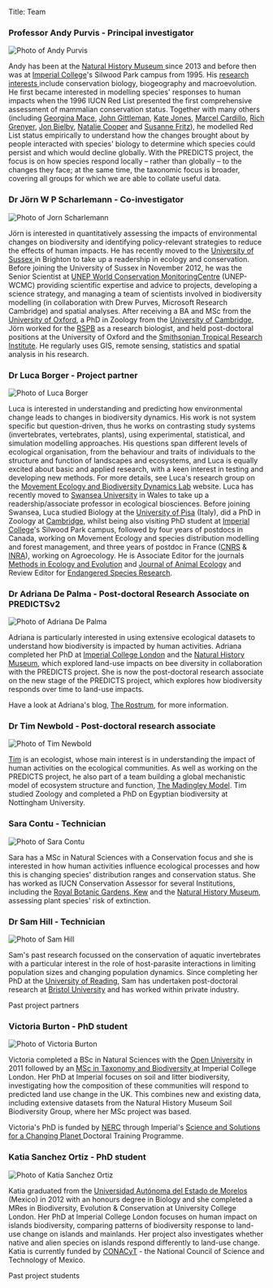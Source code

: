 ﻿Title: Team

<script src="https://ajax.googleapis.com/ajax/libs/jquery/1.12.3/jquery.min.js"></script>

<div itemprop="member" itemscope itemtype="http://schema.org/Person"
     class="person separator clearfix" id="AP">
  <h3>
    <span itemprop="honorificPrefix">Professor</span>
    <span itemprop="name">Andy Purvis</span>
    - Principal investigator
  </h3>
  <img src="../images/team/ap.jpg" class="photo photoportrait photoleft"
       alt="Photo of Andy Purvis" itemprop="image"/>
  <p itemprop="description">
    Andy has been at the
    <span itemprop="worksFor">
    <a href="http://www.nhm.ac.uk/" itemscope
         itemtype="http://schema.org/Organisation">
        <span itemprop="name">Natural History Museum</span>
      </a>
    </span> since 2013 and before then was at
    <a href="http://www.imperial.ac.uk/">Imperial College</a>'s
    Silwood Park campus from 1995. His
    <a href="http://www.bio.ic.ac.uk/research/apurvis/ajpurvis.htm">
      research interests
    </a> include conservation biology,
    biogeography and macroevolution. He first became interested in
    modelling species' responses to human impacts when the 1996 IUCN
    Red List presented the first comprehensive assessment of mammalian
    conservation status. Together with many others (including
    <a href="https://iris.ucl.ac.uk/research/personal/index?upi=GMACE69" itemprop="colleague">Georgina Mace</a>,
    <a href="http://www.ecology.uga.edu/facultyMember.php?Gittleman-25/" itemprop="colleague">John Gittleman</a>,
    <a href="https://iris.ucl.ac.uk/research/personal/index?upi=KEJON62" itemprop="colleague">Kate Jones</a>,
    <a href="http://biology.anu.edu.au/Marcel_Cardillo/" itemprop="colleague">Marcel Cardillo</a>,
    <a href="http://www.geog.ox.ac.uk/staff/rgrenyer.html" itemprop="colleague">Rich Grenyer</a>,
    <a href="http://www.zsl.org/science/ioz-staff-students/dr-jon-bielby/" itemprop="colleague">Jon Bielby</a>,
    <a href="http://www.tcd.ie/Zoology/research/research/theoretical/nataliecooper.php" itemprop="colleague">Natalie Cooper</a> and
    <a href="http://www.bik-f.de/root/index.php?page_id=772" itemprop="colleague">Susanne Fritz</a>),
    he modelled Red List status
    empirically to understand how the changes brought about by
    people interacted with species' biology to determine which species
    could persist and which would decline globally. With the PREDICTS
    project, the focus is on how species respond locally – rather than
    globally – to the changes they face; at the same time, the
    taxonomic focus is broader, covering all groups for which we are
    able to collate useful data.
  </p>
</div>

<div itemprop="member" itemscope itemtype="http://schema.org/Person"
     class="person separator clearfix" id="JS">
  <h3>
    <span itemprop="honorificPrefix">Dr</span>
    <span itemprop="name">J&ouml;rn W P Scharlemann</span>
    - Co-investigator
  </h3>
  <img src="../images/team/js.jpg" class="photo photoportrait photoright"
       alt="Photo of Jorn Scharlemann" itemprop="image"/>
  <p itemprop="description">
    J&ouml;rn is interested in quantitatively assessing the impacts of
    environmental changes on biodiversity and identifying policy-relevant
    strategies to reduce the effects of human impacts. He has recently
    moved to the
    <span itemprop="worksFor">
      <a href="http://www.sussex.ac.uk/" itemscope
         itemtype="http://schema.org/Organisation">
        <span itemprop="name">University of Sussex</span>
      </a>
    </span>
    in Brighton to take up a readership in ecology and conservation.
    Before joining the University of Sussex in November 2012, he was the
    Senior Scientist at
    <a href="http://www.unep-wcmc.org/">UNEP World Conservation MonitoringCentre</a>
    (UNEP-WCMC) providing scientific expertise and advice to projects,
    developing a science strategy, and managing a team of scientists
    involved in biodiversity modelling (in collaboration with Drew
    Purves, Microsoft Research Cambridge) and spatial analyses. After
    receiving a BA and MSc from the
    <a href="http://www.ox.ac.uk/">University of Oxford</a>, a PhD in
    Zoology from the
    <a href="http://www.cam.ac.uk/">University of Cambridge</a>,
    J&ouml;rn worked for the
    <a href="http://www.rspb.org.uk/">RSPB</a>
    as a research biologist, and held post-doctoral
    positions at the University of Oxford and the
    <a href="http://www.stri.si.edu">Smithsonian Tropical Research Institute</a>.
    He regularly uses GIS, remote sensing, statistics and spatial
    analysis in his research.
  </p>
</div>

<div itemprop="member" itemscope itemtype="http://schema.org/Person"
     class="person separator clearfix" id="LB">
  <h3>
    <span itemprop="honorificPrefix">Dr</span>
    <span itemprop="name">Luca Borger</span>
    - Project partner
  </h3>
  <img src="../images/team/lb.jpg" class="photo photoportrait photoright"
       alt="Photo of Luca Borger" itemprop="image"/>
   <p itemprop="description">
    Luca is interested in understanding and predicting how environmental
    change leads to changes in biodiversity dynamics. His work is not
    system specific but question-driven, thus he works on contrasting
    study systems (invertebrates, vertebrates, plants), using
    experimental, statistical, and simulation modelling approaches. His
    questions span different levels of ecological organisation, from the
    behaviour and traits of individuals to the structure and function of
    landscapes and ecosystems, and Luca is equally excited about basic
    and applied research, with a keen interest in testing and developing
    new methods. For more details, see Luca's research group on the
    <a href="http://www.movecol.org/">Movement Ecology and Biodiversity
      Dynamics Lab</a> website.  Luca has recently moved to
    <a href="http://www.swansea.ac.uk">Swansea University</a> in Wales
    to take up a readership/associate professor in ecological biosciences.
    Before joining Swansea, Luca studied Biology at the
    <a href="http://www.unipi.it/">University of Pisa</a> (Italy), did a
    PhD in Zoology at <a href="http://www.cam.ac.uk/">Cambridge</a>,
    whilst being also visiting PhD student at
    <a href="http://www.imperial.ac.uk">Imperial College</a>'s Silwood Park
    campus, followed by four years of postdocs in Canada, working on
    Movement Ecology and species distribution modelling and forest
    management, and three years of postdoc in France
    (<a href="http://www.cnrs.fr/">CNRS</a> &amp;
     <a href="http://www.inra.fr/">INRA</a>),
    working on Agroecology. He is Associate Editor for the journals
    <a href="http://www.methodsinecologyandevolution.org/">Methods in Ecology and Evolution</a> and
    <a href="http://www.journalofanimalecology.org/">Journal of Animal Ecology</a> and Review Editor for
    <a href="http://www.int-res.com/journals/esr/esr-home/">Endangered Species Research</a>.
  </p>
</div>

<div itemprop="member" itemscope itemtype="http://schema.org/Person"
     class="person separator clearfix" id="ADP">
  <h3>
    <span itemprop="honorificPrefix">Dr</span>
    <span itemprop="name">Adriana De Palma</span>
    - Post-doctoral Research Associate on PREDICTSv2
  </h3>
  <img src="../images/team/adp.jpg" class="photo photoportrait photoleft"
       alt="Photo of Adriana De Palma" itemprop="image"/>
  <p itemprop="description">
    Adriana is particularly interested in using extensive ecological
    datasets to understand how biodiversity is impacted by human activities.
    Adriana completed her PhD at <a href= "http://www3.imperial.ac.uk/">
    Imperial College London</a> and the
    <a href="http://www.nhm.ac.uk/">Natural History Museum</a>,
    which explored land-use impacts on bee
    diversity in collaboration with the PREDICTS project.
    She is now the post-doctoral research associate on the new stage of the
    PREDICTS project, which explores how biodiversity responds over time to
    land-use impacts.
  </p>
  <p>
    Have a look at Adriana's blog,
    <a href="http://therostrumblog.wordpress.com/">The Rostrum</a>, for
    more information.
  </p>
</div>

<div itemprop="member" itemscope itemtype="http://schema.org/Person"
     class="person separator clearfix" id="TN">
  <h3>
    <span itemprop="honorificPrefix">Dr</span>
    <span itemprop="name">Tim Newbold</span>
    - Post-doctoral research associate
  </h3>
  <img src="../images/team/tn.jpg" class="photo photoportrait photoright"
       alt="Photo of Tim Newbold" itemprop="image"/>
  <p itemprop="description">
    <a href="http://sites.google.com/site/timnewbold31" itemprop="URL">
    Tim</a> is an ecologist, whose main interest is in understanding the
    impact of human activities on the ecological communities. As well as
    working on the PREDICTS project, he also part of a team building a
    global mechanistic model of ecosystem structure and function,
    <a href="http://madingleymodel.org/">The Madingley Model</a>. Tim
    studied Zoology and completed a PhD on Egyptian biodiversity at
    Nottingham University.
  </p>
</div>

<div itemprop="member" itemscope itemtype="http://schema.org/Person"
     class="person separator clearfix" id="SC">
  <h3>
    <span itemprop="name">Sara Contu</span> - Technician
  </h3>
  <img src="../images/team/sc1.jpg" class="photo photoleft"
       alt="Photo of Sara Contu" itemprop="image"/>
  <p itemprop="description">
    Sara has a MSc in Natural Sciences with a Conservation focus and she
    is interested in how human activities influence ecological processes
    and how this is changing species' distribution ranges and
    conservation status. She has worked as IUCN Conservation Assessor for
    several Institutions, including the
    <a href="http://www.kew.org">Royal Botanic Gardens, Kew</a> and the
    <a href="http://www.nhm.ac.uk/">Natural History Museum</a>,
    assessing plant species' risk of extinction.
  </p>
</div>

<div itemprop="member" itemscope itemtype="http://schema.org/Person"
     class="person separator clearfix" id="SH">
  <h3>
    <span itemprop="honorificPrefix">Dr</span>
    <span itemprop="name">Sam Hill</span>
    - Technician
  </h3>
  <img src="../images/team/sh.jpg" class="photo photoportrait photoright"
       alt="Photo of Sam Hill" itemprop="image"/>
  <p itemprop="description">
    Sam's past research focussed on the conservation of aquatic
    invertebrates with a particular interest in the role of host-parasite
    interactions in limiting population sizes and changing population
    dynamics. Since completing her PhD at the
    <a href="http://www.reading.ac.uk/">University of Reading</a>, Sam
    has undertaken post-doctoral research at
    <a href="http://www.bris.ac.uk/">Bristol University</a> and has
    worked within private industry.
  </p>
</div>

<!-- PAST PROJECT PARTNERS HERE -->

<div class="text-center">
  <div class="btn btn-primary btn-lg toggleButton">Past project partners</div>
</div>

<div class="pastPartners" style="display: none">

<div itemprop="member" itemscope itemtype="http://schema.org/Person"
     class="person separator clearfix" id="RE">
  <h3>
    <span itemprop="honorificPrefix">Dr</span>
    <span itemprop="name">Rob Ewers</span>
    - Co-investigator
  </h3>
  <img src="../images/team/re.jpg" class="photo photoportrait photoleft"
       alt="Photo of Rob Ewers" itemprop="image"/>
  <p itemprop="description">
     Rob works on spatial patterns of forest and the biodiversity contained
     within those forests. Hi work involves investigating and trying to
     predict patterns of forest cover from local through to global
     scales, sampling of taxa within selected landscapes located in both
     temperate and tropical parts of the world, and manipulative
     experiments in both the field and lab. Most of the work
     uses invertebrates as a model system, with a focus on beetles.
  </p>

  <p>
    A large recent initiative is the
    <a href="http://safeproject.net/" itemprop="affiliation">
      Stability of Altered Forest Ecosystems
    </a> (SAFE) Project. This is one of the world's largest ecological
    experiments, taking advantage of a planned conversion of forest to
    oil palm in Borneo to experimentally design a landscape.  
  </p>

  <p>
    Also, see more details about the activities of Rob's research group on
    the
    <a href="http://forestecology.net/" itemprop="affiliation">
      Forest Ecology and Conservation Group
    </a>
    website.
  </p>
</div>

<div itemprop="member" itemscope itemtype="http://schema.org/Person"
     class="person separator clearfix" id="GM">
  <h3>
    <span itemprop="honorificPrefix">Professor</span>
    <span itemprop="name">Georgina Mace</span>
    <span itemprop="honorificPrefix">CBE, FRS</span>
    - Co-investigator
  </h3>
  <img src="../images/team/gm.jpg" class="photo photoportrait photoright"
       alt="Photo of Georgina Mace" itemprop="image"/>
  <p itemprop="description">
    Georgina Mace was previously Director of the
    <a href="http://www.nerc.ac.uk/">NERC</a> Centre for Population Biology at
    <a href="http://www.imperial.ac.uk/">Imperial College</a> and joined
    <span itemprop="worksFor">
      <a href="http://www.ucl.ac.uk/" itemscope
         itemtype="http://schema.org/Organisation">
        <span itemprop="name">UCL</span>
      </a>
    </span>
    on 1st August 2012.
    Her research interests are in measuring the trends and
    consequences of biodiversity loss and ecosystem change. She led the
    development of criteria for listing species on
    <a href="http://www.iucn.org/">IUCN</a>'s Red List of threatened
    species, and was a coordinating lead author for biodiversity in the
    <a href="http://www.maweb.org/">Millennium Ecosystem Assessment</a>.
    Recently she has worked on the
    <a href="http://uknea.unep-wcmc.org/">UK National Ecosystem Assessment</a>,
    is a co-investigator on the NERC
    <a href="http://www.valuing-nature.net/">Valuing Nature Network</a>,
    and is an Associate Director of the
    <a href="http://www.espa.ac.uk/">Ecosystem Services for Poverty Alleviation Programme</a>,
    funded by DfID, NERC and ESRC. She was elected FRS in 2002, and was
    the 2007 winner of the International Cosmos Prize.
    She is currently a member of NERC Council, President of the
    <a href="http://www.britishecologicalsociety.org/">British Ecological Society</a>
    and Chair of the science committee for the
    <a href="http://www.diversitas-international.org/">DIVERSITAS</a>
    global change research programme.
  </p>
</div>

<div itemprop="member" itemscope itemtype="http://schema.org/Person"
     class="person separator clearfix" id="DP">
  <h3>
    <span itemprop="honorificPrefix">Dr</span>
    <span itemprop="name">Drew Purves</span>
    - Co-investigator
  </h3>
  <img src="../images/team/dp.jpg" class="photo photoportrait photoleft"
       alt="Photo of Drew Purves" itemprop="image"/>
  <p itemprop="description">
    Drew Purves is head of the
    <a href="http://research.microsoft.com/en-us/groups/ecology/">Computational Ecology and Environmental Science</a> group (CEES) at
    <span itemprop="worksFor">
      <a href="http://research.microsoft.com/en-us/labs/cambridge/" itemscope
         itemtype="http://schema.org/Organisation">
        <span itemprop="name">Microsoft Research Cambridge</span>
      </a>
    </span>.
    Before joining Microsoft, Drew studied ecology at
    <a href="http://www.cam.ac.uk/">Cambridge University</a>, did a PhD
    in ecological modelling at the
    <a href="http://www.york.ac.uk/">University of York</a> (UK), and a
    5 year postdoc at
    <a href="http://www.princeton.edu/">Princeton</a>. Drew's overarching
    research interest is in combining ecological theory with large and
    varied data sets, via computational statistics, in order to produce
    quantitative, predictive models of ecological phenomena. Following
    Drew's lead, the CEES group is using this approach to build new
    models to address global environmental challenges – e.g.
    carbon-climate, food security, wood production, biodiversity and
    ecosystem function, pandemics – whilst developing new software tools
    to enable others to carry out this kind of ecological modelling.
  </p>

  <p>
    Drew has published over 30 research papers in top peer-reviewed
    journals, including <a href="http://www.sciencemag.org/">Science</a>,
    <a href="http://www.pnas.org/">PNAS</a>,
    <a href="http://rspb.royalsocietypublishing.org/">Proc Roy Soc B</a>,
    and most of the top ecology-specific journals.
    In 2012, he was one of 40 'young scientists' worldwide invited to
    attend the
    <a href="http://www.weforum.org/">World Economic Forum</a>
    'Summer Davos' meeting in Tianjin, China.
    He lectures at Cambridge University, and is the treasurer of
    the
    <a href="http://www.britishecologicalsociety.org/">British Ecological Society</a>,
    the world's oldest ecological society.
  </p>
</div>
<div itemprop="member" itemscope itemtype="http://schema.org/Person"
     class="person separator clearfix" id="BC">
  <h3>
    <span itemprop="honorificPrefix">Dr</span>
    <span itemprop="name">Ben Collen</span>
    - Project partner
  </h3>
  <img src="../images/team/bc.jpg" class="photo photoportrait photoleft"
       alt="Photo of Ben Collen" itemprop="image"/>
  <p itemprop="description">
    Ben Collen leads a research group focussed on developing integrated
    measures of the status and trends of biodiversity. He was previously
    Head of the
    <a href="http://www.zsl.org/science/research-projects/indicators-assessments/">
      Indicators and Assessments Unit
    </a> at the
    <a href="http://www.zsl.org/">Zoological Society of London</a>, and
    joined UCL's
    <a href="http://www.ucl.ac.uk/cber">Centre for Biodiversity &amp;
      Environment Research</a> on the 1<sup>st</sup> April 2013.
    His research is directed at using ecological and evolutionary
    principles to identify the processes underpinning heterogeneity in
    response (e.g. extinction risk, abundance change, range change,
    extinction) to a range of drivers of biodiversity loss (e.g. climate
    change, habitat degradation and exploitation). He has carried out
    field projects in Kenya, Equatorial Guinea, Mongolia, Australia,
    Tanzania, Liberia and most recently the Antarctic.
  </p>
</div>

<div itemprop="member" itemscope itemtype="http://schema.org/Person"
     class="person separator clearfix" id="LH">
  <h3>
    <span itemprop="honorificPrefix">Dr</span>
    <span itemprop="name">Lawrence Hudson</span>
    - Post-doctoral research associate
  </h3>
  <img src="../images/team/lh.jpg" class="photo photoportrait photoleft"
       alt="Photo of Lawrence Hudson" itemprop="image"/>
  <p itemprop="description">
    <a href="http://www.nhm.ac.uk/research-curation/about-science/staff-directory/life-sciences/l-hudson/"
       itemprop="URL">
       Lawrence
    </a>
    is a post-doc in Andy Purvis' lab at the
    <span itemprop="worksFor">
      <a href="http://www.nhm.ac.uk/" itemscope
         itemtype="http://schema.org/Organisation">
        <span itemprop="name">Natural History Museum</span></a>
    </span>, working on PREDICTS.
    Before starting on the project, he completed
    a PhD on the structure and dynamics of food webs with
    <a href="https://eeb.ku.edu/dr-daniel-reuman">Dan Reuman</a>
    at <a href="http://www.Imperial.ac.uk/">Imperial College London</a>.
    He is the author and maintainer of the
    <a href="http://cran.r-project.org/web/packages/cheddar/index.html">Cheddar</a>
    <a href="http://www.r-project.org/">R</a> package.
  </p>
</div>

<div itemprop="member" itemscope itemtype="http://schema.org/Person"
     class="person separator clearfix" id="IL">
  <h3>
    <span itemprop="honorificPrefix">Dr</span>
    <span itemprop="name">Igor Lysenko</span>
    - Biodiversity GIS analyst
  </h3>
  <img src="../images/team/il.jpg" class="photo photoportrait photoright"
       alt="Photo of Igor Lysenko" itemprop="image"/>
</div>

<div itemprop="member" itemscope itemtype="http://schema.org/Person"
     class="person separator clearfix" id="CG">
  <h3>
    <span itemprop="honorificPrefix">Dr</span>
    <span itemprop="name">Claudia Gray</span>
    - Post-doctoral research associate
  </h3>
  <img src="../images/team/cg.jpg" class="photo photoportrait photoright"
       alt="Photo of Claudia Gray" itemprop="image"/>
  <p itemprop="description">
    Claudia was a post-doc in
    <a href="http://www.sussex.ac.uk/lifesci/scharlemannlab/">
      J&ouml;rn Scharlemann's
    </a> lab at the University of Sussex and is now an EDGE Fellow at the <a href = "http://www.edgeofexistence.org/community/member_info.php?id=245"> Zoological Society of London </a>. She is interested in human
    impacts on biodiversity and how scientific evidence can inform
    environmental policy and natural resource management. Claudia did her
    PhD at <a href="http://www.zoo.ox.ac.uk/">Oxford University</a>,
    quantifying the impact of riparian zone management on biodiversity
    and ecosystem services in oil palm plantations (within and around
    the <a href="http://www.safeproject.net/">S.A.F.E. project</a>). She
    also has an MSc in Biodiversity, Conservation and Management from
    Oxford University, and did her undergraduate degree in Zoology at
    Cambridge University.
  </p>
</div>

<div itemprop="member" itemscope itemtype="http://schema.org/Person"
     class="person separator clearfix" id="HP">
  <h3>
    <span itemprop="name">Helen Phillips</span> - PhD student
  </h3>
  <img src="../images/team/hp.jpg" class="photo photoportrait photoright"
       alt="Photo of Helen Phillips" itemprop="image"/>
  <p itemprop="description">
    Helen started her PhD with the PREDICTS project in 2012, following on
    from an
    <a href="http://www3.imperial.ac.uk/lifesciences/postgraduate/courselist/ecology">
    Ecology, Evolution and Conservation Master's
    </a>
    at Imperial. Helen's MSc project was also based with the PREDICTS
    team; investigating the effect on biodiversity of land-use change at
    a continent level – with particular focus on the transition of
    primary forest and secondary forest to plantation forests. For her
    PhD, Helen continued to expand upon her Master's project, as
    well as investigate the effect of habitat fragmentation on
    biodiversity. Helen is now a postdoctoral researcher at the Idiv in Leipzig, Germany.
  </p>

  <p>Helen's PhD has been funded by a Hans Rausing Scholarship.</p>
</div>


</div> <!-- This is for the jquery toggle -->

<script>
$( ".toggleButton" ).click(function() {
  $( ".pastPartners" ).toggle();
});
</script>



<div itemprop="member" itemscope itemtype="http://schema.org/Person"
     class="person separator clearfix" id="VB">
  <h3>
    <span itemprop="name">Victoria Burton</span> - PhD student
  </h3>
  <img src="../images/team/vb.jpg" class="photo photoportrait photoleft"
       alt="Photo of Victoria Burton" itemprop="image"/>
  <p itemprop="description">
    Victoria completed a BSc in Natural Sciences with the
    <a href="http://www.open.ac.uk/">Open University</a>
    in 2011 followed by an
    <a href="http://www.nhm.ac.uk/research-curation/training/msc-taxonomy/index.html">
      MSc in Taxonomy and Biodiversity
    </a> at Imperial College London.
    Her PhD at Imperial focuses on
    soil and litter biodiversity, investigating how the
    composition of these communities will respond to
    predicted land use change in the UK.
    This combines new and existing data, including extensive
    datasets from the Natural History Museum Soil
    Biodiversity Group, where her MSc project was based.
  </p>
  <p>
    Victoria's PhD is funded by
    <a href="http://www.nerc.ac.uk/">NERC</a> through
    Imperial's
    <a href="http://www3.imperial.ac.uk/changingplanet">
      Science and Solutions for a Changing Planet
    </a> Doctoral Training Programme.
  </p>
</div>

<div itemprop="member" itemscope itemtype="http://schema.org/Person"
   class="person separator clearfix" id="KSO">
<h3>
  <span itemprop="name">Katia Sanchez Ortiz</span> - PhD student
</h3>
<img src="../images/team/kso.jpg" class="photo photoportrait photoright"
     alt="Photo of Katia Sanchez Ortiz" itemprop="image"/>
<p itemprop="description">
  Katia graduated from the
  <a href="http://www.uaem.mx/">Universidad Autónoma del Estado de Morelos</a>
  (Mexico) in 2012 with an honours degree in Biology and she completed a
  MRes in Biodiversity, Evolution &amp; Conservation at University College London.
  Her PhD at Imperial College London focuses on human impact on islands
  biodiversity, comparing patterns of biodiversity response to land-use change
  on islands and mainlands. Her project also investigates whether native and
  alien species on islands respond differently to land-use change.
  Katia is currently funded by <a href="http://www.conacyt.mx/">CONACyT</a> -
  the National Council of Science and Technology of Mexico.
</p>
</div>



<!-- PAST PROJECT STUDENTS HERE -->

<div class="text-center">
  <div class="btn btn-primary btn-lg toggleButton">Past project students</div>
</div>

<div class="pastStudents" style="display: none">

<div itemprop="member" itemscope itemtype="http://schema.org/Person"
   class="person separator clearfix" id="ST">
<h3>
  <span itemprop="name">Sophie Tudge</span> - MRes student
</h3>
<img src="../images/team/st.jpg" class="photo photoportrait photoright"
     alt="Photo of Sophie Tudge" itemprop="image"/>
<p itemprop="description">
  I graduated from the University of Birmingham in 2017 with a degree in Environmental Science and went straight into an MRes in Ecology, Evolution and Conservation at Imperial, which I'm currently studying for. My project with the PREDICTS team will focus on balancing food production and biodiversity persistence, by investigating how agricultural yield influences biodiversity.
</p>
</div>

<div itemprop="member" itemscope itemtype="http://schema.org/Person"
   class="person separator clearfix" id="RT">
<h3>
  <span itemprop="name">Rachael Thornley</span> - MRes student
</h3>
<img src="../images/team/rt.jpg" class="photo photoportrait photoright"
     alt="Photo of Rachael Thornley" itemprop="image"/>
<p itemprop="description">
  Rachael is currently studying an MRes in Ecology, Evolution and Conservation at Imperial College. She has spent the last 10 years working in applied ecology and land management within a UK and European context, most recently as a reserve manager for Surrey Wildlife Trust. She has an undergraduate degree in Natural Sciences from the Open University and has also studied a post-graduate certificate in Biological Recording with Manchester Metropolitan University. She is interested in vegetation community ecology, how land use affects biodiversity and how research can be better utilised to maximise biodiversity in modified landscapes. Her Project at PREDICTS will be using the ‘PREDICTS 2’ data set to compare different types of experimental data.
</div>

<div itemprop="member" itemscope itemtype="http://schema.org/Person"
   class="person separator clearfix" id="CLM">
<h3>
  <span itemprop="name">Charlotte Le Marquand</span> - MRes student
</h3>
<img src="../images/team/clm.jpg" class="photo photoportrait photoright"
     alt="Photo of Charlotte Le Marquand" itemprop="image"/>
<p itemprop="description">
  Having graduated with a BSc Honours degree in Zoology from Swansea University in 2017, Charlie is now undertaking her MRes in Ecology, Evolution and Conservation at Imperial College London. Her project will use the PREDICTS2 database to investigate how urbanisation is affecting local biodiversity.

</div>

<div itemprop="member" itemscope itemtype="http://schema.org/Person"
   class="person separator clearfix" id="RT">
<h3>
  <span itemprop="name">Kate Marfleet</span> - MRes student
</h3>
<img src="../images/team/km.jpg" class="photo photoportrait photoright"
     alt="Photo of Kate Marfleet" itemprop="image"/>
<p itemprop="description">
  Kate graduated with a BSc in Biological Sciences from Lancaster University in 2015, before spending 2 years volunteering with the RSPB and ‘The Clyde Marine Mammal project’ in Scotland. Kate is now studying for an MRes in Biodiversity, Evolution and Conservation at UCL and her project with PREDICTS will look at the temporal dynamics of biodiversity response to restoration in Indonesia and Brazil.
</div>

<div itemprop="member" itemscope itemtype="http://schema.org/Person"
   class="person separator clearfix" id="JB">
<h3>
  <span itemprop="name">Jack Bonnick</span> - MRes student
</h3>
<img src="../images/team/jb.jpg" class="photo photoportrait photoright"
     alt="Photo of Jack Bonnick" itemprop="image"/>
<p itemprop="description">
  I graduated in 2016 from Oxford Brookes University with a BSc (Hons) in Animal Biology and Conservation. I am currently studying an MRes in Biodiversity, Evolution and Conservation at University College London, in collaboration with ZSL and the Natural History Museum. My research project with the PREDICTS team will focus on the effects of land use change on island biodiversity.
</p>
</div>

<div itemprop="member" itemscope itemtype="http://schema.org/Person"
   class="person separator clearfix" id="MT">
<h3>
  <span itemprop="name">Mark Titley</span> - MRes student
</h3>
<img src="../images/team/mt.jpg" class="photo photoportrait photoright"
     alt="Photo of Mark Titley" itemprop="image"/>
<p itemprop="description">
  Following his degree in Natural Sciences (Zoology) at the University of Cambridge, Mark worked for two months at UNEP-WCMC, where he first became involved with PREDICTS. Mark’s current research, for his MRes in Ecosystem and Environmental Change at Imperial College London, will investigate how biodiversity responds over time after small-scale deforestation.
</p>
</div>

<div itemprop="member" itemscope itemtype="http://schema.org/Person"
   class="person separator clearfix" id="OS">
<h3>
  <span itemprop="name">Oliver Scott</span> - MRes student
</h3>
<img src="../images/team/os.jpg" class="photo photoportrait photoright"
     alt="Photo of Oliver Scott" itemprop="image"/>
<p itemprop="description">
  Oliver is currently studying an MRes in Ecosystem and Environmental Change at Imperial College London. Having graduated with a degree in Biological Sciences from the University of Warwick in 2015, he spent a year working in a number of different industries before deciding to continue higher education. His project will focus on the functional traits responsible for resilience in ecosystems undergoing restoration.
</p>
</div>

<div itemprop="member" itemscope itemtype="http://schema.org/Person"
   class="person separator clearfix" id="KT">
<h3>
  <span itemprop="name">Kara Taylor</span> - MRes student
</h3>
<img src="../images/team/kt.jpg" class="photo photoportrait photoright"
     alt="Photo of Kara Taylor" itemprop="image"/>
<p itemprop="description">
  Kara graduated from the University of Chicago in 2015 with a BA in Anthropology and is now pursuing her MRes in Biosystematics at the NHM and Imperial College London. Kara's particular ecological interests are community assembly and, specifically niche-vs-neutral theory, as a framework for considering humans both as members of the ecological community and as strong factors influencing community assembly. Toward that end, Kara is using PREDICTSv1 to investigate how island characteristics create differential effects of anthropogenic disturbance and land use change for native vs alien species.
</p>
</div>

<div itemprop="member" itemscope itemtype="http://schema.org/Person"
   class="person separator clearfix" id="RG">
<h3>
  <span itemprop="name">Ricardo Gonzalez</span> - MRes student
</h3>
<img src="../images/team/rg.jpg" class="photo photoportrait photoright"
     alt="Photo of Ricardo Gonzalez" itemprop="image"/>
<p itemprop="description">
 Ricardo received a BS, MS, and PhD in Electrical Engineering from Stanford University in 1991, 1992, and 1997, respectively. After graduation he worked for nearly 20 years in Silicon Valley, first as an individual contributor and later on moving into engineering management. He was a member of the founding team at a number of startups and has worked on semiconductors, server virtualization, enterprise storage, and consumer apps.  His goal for the next 20 years is to help mitigate the impact on biodiversity from human-caused climate change. This year he is pursuing an MRes in Ecosystems and Environmental Change at Imperial College to ramp up his ecological knowledge and to quickly grow a new professional network. He has a broad set of interests; modelling ecosystems and ecosystem change, understanding the value of ecosystems, and developing or altering property rights to protect the environment.
</p>
</div>

<div itemprop="member" itemscope itemtype="http://schema.org/Person"
   class="person separator clearfix" id="JGZ">
<h3>
  <span itemprop="name">Juan Gallego Zamorano </span> - MRes student
</h3>
<img src="../images/team/jgz.jpg" class="photo photoportrait photoright"
     alt="Photo of Juan Gallego Zamorano" itemprop="image"/>
<p itemprop="description">
 Juan graduated in 2015 from the Complutense University of Madrid with a BSc in Biology, he did the last 12 months in Helsinki (Finland) where he did the BSc thesis with the Helsinki Lab of Ornithology at the LUOMUS (Finnish Museum of Natural History). He is currently undertaking a double MSc in “Nature Conservation” and “Environmental Data Science”, at the Life Science University of Prague (Czech Republic), and Cranfield University (UK). On his project, he is using the PREDICTS database to investigate the influence of connectivity on site-level biodiversity on flower-visitors in Europe, a factor absents so far from many models of biotic responses to human impacts. He is passionate about birds, he is an active trainee bird ringer and helped during 4 months in an owls rescue centre (Brinzal) in Madrid.
</p>
</div>

<div itemprop="member" itemscope itemtype="http://schema.org/Person"
   class="person separator clearfix" id="MB">
<h3>
  <span itemprop="name">Megan Brown</span> - MRes student
</h3>
<img src="../images/team/mb.jpg" class="photo photoportrait photoright"
     alt="Photo of Megan Brown" itemprop="image"/>
<p itemprop="description">
 Megan graduated from Oxford University in 2016 with a BA in Biological Sciences and is currently undertaking an MSc in Taxonomy and Biodiversity at Imperial College London. Her PREDICTS project will focus on combining data from PREDICTSv1 and PREDICTSv2 into a shared analytical framework then analyzing this data using mixed-effects models. 
</p>
</div>

<div itemprop="member" itemscope itemtype="http://schema.org/Person"
   class="person separator clearfix" id="NB">
<h3>
  <span itemprop="name">Norah Berk</span> - MRes student
</h3>
<img src="../images/team/nb.jpg" class="photo photoportrait photoright"
     alt="Photo of Norah Berk" itemprop="image"/>
<p itemprop="description">
 Norah is a Masters student at Imperial College London studying Ecological Applications. She received her BSFS in Science, Technology and International Affairs at Georgetown University in 2015. After completing her BSFS she worked at an agroforestry investment and forestry consulting firm, which sparked her interest in communal land management. Her project will focus on whether local biodiversity is higher or lower in areas managed by Indigenous Peoples and local communities. 
</p>
</div>

<div itemprop="member" itemscope itemtype="http://schema.org/Person"
   class="person separator clearfix" id="TC">
<h3>
  <span itemprop="name">Terence Chung</span> - MRes student
</h3>
<img src="../images/team/tc.jpg" class="photo photoportrait photoright"
     alt="Photo of Terence Chung" itemprop="image"/>
<p itemprop="description">
  Terence graduated from Imperial College London in 2016 with an honours degree in Biology. He continued his studies at Imperial College London, studying for his MRes degree in Ecology, Evolution and Conservation. Terence’s thesis project with PREDICTSv2 focuses on the effects of establishment, expansion and intensification of biofuel crops on biodiversity.
</p>
</div>

<div itemprop="member" itemscope itemtype="http://schema.org/Person"
   class="person separator clearfix" id="TB">
<h3>
  <span itemprop="name">Tom Brewer</span> - MRes student
</h3>
<img src="../images/team/tb.jpg" class="photo photoportrait photoright"
     alt="Photo of Tom Brewer" itemprop="image"/>
<p itemprop="description">
  Tom graduated in 2015 from the University of Leeds with a BSc (Hons) in Zoology, which included a 12-month research placement at the Defence Science and Technology Laboratory. He is currently enrolled on the MRes in Ecology, Evolution and Conservation at Imperial College London, where he is conducting his winter research project within the PREDICTS team. His project aims to investigate the responses of biodiversity to agricultural expansion and intensification.
</p>
</div>

<div itemprop="member" itemscope itemtype="http://schema.org/Person"
   class="person separator clearfix" id="EW">
<h3>
  <span itemprop="name">Emily Warner</span> - MRes student
</h3>
<img src="../images/team/ew.jpg" class="photo photoportrait photoright"
     alt="Photo of Emily Warner" itemprop="image"/>
<p itemprop="description">
  Emily is currently studying for an MRes in Ecology, Evolution and Conservation at Imperial College London. Having graduated from a degree in Biological Sciences from the University of Oxford in 2015, Emily spent a year volunteering and working for a number of conservation NGOs, including Trees for Life and Herefordshire Wildlife Trust. Her PREDICTS project will build on her interest in restoration ecology, looking at the terrestrial biodiversity response following habitat restoration.  
</p>
</div>

<div itemprop="member" itemscope itemtype="http://schema.org/Person"
   class="person separator clearfix" id="EC">
<h3>
  <span itemprop="name">Emma Caton</span> - Master's Student
</h3>
<img src="../images/team/ec.jpg" class="photo photoportrait photoleft"
     alt="Photo of Emma Caton" itemprop="image"/>
<p itemprop="description">
  After completing her BSc (Hons) Zoology degree at the
  <a href="http://www.leeds.ac.uk/">University of Leeds</a>,
  Emma enrolled straight onto a Masters degree in
  <a href="http://www3.imperial.ac.uk/lifesciences/postgraduate/courselist/ecology">
    Ecology, Evolution and Conservation</a> at
  Imperial College London.
  Her Masters project involves linking PREDICTS
  to the next generation of land-use scenarios.
</p>
</div>

<div itemprop="member" itemscope itemtype="http://schema.org/Person"
   class="person separator clearfix" id="GC">
<h3>
  <span itemprop="name">Greg Counsell</span> - Master's Student
</h3>
<img src="../images/team/gc.jpg" class="photo photoportrait photoright"
     alt="Photo of Greg Counsell" itemprop="image"/>
<p itemprop="description">
  Greg is currently studying for his MSc in
  <a href="http://www3.imperial.ac.uk/lifesciences/postgraduate/courselist/ecology">
  Ecology, Evolution and Conservation</a> at Imperial College London.
  His PREDICTS project is looking at how land-use change
  impacts biodiversity, with a focus on agricultural abandonment.
  Since receiving his undergraduate degree in Zoology from the
  <a href="http://www.manchester.ac.uk/">University of Manchester</a>
  in 2013 he has worked in both science policy
  with the
  <a href="http://www.britishecologicalsociety.org/">British Ecological Society</a>,
   and in science communication at the University of Manchester.
</p>
</div>

<div itemprop="member" itemscope itemtype="http://schema.org/Person"
   class="person separator clearfix" id="FE">
<h3>
  <span itemprop="name">Felipe Espinoza De Janon</span> - Master's Student
</h3>
<img src="../images/team/fe.jpg" class="photo photoportrait photoleft"
     alt="Photo of Felipe Espinoza De Janon" itemprop="image"/>
<p itemprop="description">
  Felipe obtained his undergraduate degree in
  Environmental Engineering (Hons) from
  <a href="http://uees.me/">Universidad de Especialidades Espiritu Santo</a> (Ecuador) in 2013.
  He is currently studying for his Masters degree
  in <a href="http://www.imperial.ac.uk/life-sciences/postgraduate/masters-courses/msc-in-taxonomy--biodiversity/">
  Taxonomy and Biodiversity</a>, run jointly by
  Imperial College London and the Natural History Museum,
  funded by a scholarship from the Ecuadorian government (SENESCYT).
  His PREDICTS project is investigating how biodiversity is
  impacted using the next generation land-use scenarios, with specific focus on  
  managed pastures and rangelands.
</p>
</div>

<div itemprop="member" itemscope itemtype="http://schema.org/Person"
   class="person separator clearfix" id="HL">
<h3>
  <span itemprop="name">Harriet Lambert</span> - Master's Student
</h3>
<img src="../images/team/hl.jpg" class="photo photoportrait photoright"
     alt="Photo of Harriet Lambert" itemprop="image"/>
<p itemprop="description">
  Harriet is currently undertaking an MSc in
  <a href="http://www3.imperial.ac.uk/lifesciences/postgraduate/courselist/ecology">
  Ecology, Evolution and Conservation</a>
  at Imperial College London. Her project at PREDICTS is focussing on land use
  impacts on bee diversity, extending an ongoing analysis of bees in Europe
  in order to assess how different assemblages respond to human pressures.
  Since completing her undergraduate degree in Biology at the
  <a href="http://www.ox.ac.uk/">University of Oxford</a>,
  Harriet has been able to expand her interest in
  pollinator ecology and biocommunication.
</p>
</div>

<div itemprop="member" itemscope itemtype="http://schema.org/Person"
   class="person separator clearfix" id="AR">
<h3>
  <span itemprop="name">Alex Raposo</span> - Master's Student
</h3>
<img src="../images/team/ar.jpg" class="photo photoportrait photoleft"
     alt="Photo of Alex Raposo" itemprop="image"/>
<p itemprop="description">

  Alex is currently studying for her MRes in
  <a href="http://www3.imperial.ac.uk/lifesciences/postgraduate/courselist/ecology">
  Ecology, Evolution and Conservation</a>
  at Imperial College London.
  Her PREDICTS project aims to understand the effects of logging on biodiversity
  through time, with a focus on selective logging practices.
  Since completing her undergraduate degree in Biodiversity and Conservation
  from the
  <a href="https://www.utoronto.ca/">
  University of Toronto</a> in 2015, she has collaborated with Dr. Isabel
  Rosa and Dr. Andrew Bradley on improving
  <a href="http://stocmodlcc.net/">StocModLCC</a>,
  a spatially-explicit model of land-use and land change used
  to understand patterns of deforestation in the Brazilian Amazon.
</p>
</div>

<div itemprop="member" itemscope itemtype="http://schema.org/Person"
   class="person separator clearfix" id="SS">
<h3>
  <span itemprop="name">Sasha Suryometaram</span> - Master's Student
</h3>
<img src="../images/team/ss.jpg" class="photo photoportrait photoright"
     alt="Photo of Sasha Suryometaram" itemprop="image"/>
<p itemprop="description">
  Following a B.Sc. in Biology from the
  <a href="http://www.ui.ac.id/en/">University of Indonesia</a> in 2009,
  Sasha is currently pursuing an
  <a href="http://www3.imperial.ac.uk/lifesciences/postgraduate/courselist/ecology">M.Sc. in Ecology, Evolution and Conservation</a>
   at Imperial College London.  
  Her thesis project with the PREDICTS team focuses on the land-use
  impacts on soil macro-invertebrate biodiversity.
</p>
</div>

<div itemprop="member" itemscope itemtype="http://schema.org/Person"
   class="person separator clearfix" id="GA">
<h3>
  <span itemprop="name">Gemma Annetts</span> - Intern
</h3>
<img src="../images/team/ga.jpg" class="photo photoportrait photoleft"
     alt="Photo of Gemma Annetts" itemprop="image"/>
<p itemprop="description">
  Gemma has just completed her second year of studying Natural Sciences
  at <a href="http://www.pet.cam.ac.uk/">Peterhouse, University of Cambridge</a>.
  Next year she will be
  specializing in Zoology, with a view to undertaking a Master’s degree
  the following year. Gemma is working as an intern on PREDICTS in the
  Science programme of <a href="http://www.unep-wcmc.org/">UNEP-WCMC</a>.
  She is currently investigating how the responses of biodiversity to
  different land use changes are affected by both current climate and
  climate change.
</p>
</div>

<div itemprop="member" itemscope itemtype="http://schema.org/Person"
   class="person separator clearfix" id="DB">
<h3>
  <span itemprop="name">Dom Bennett</span> - Master's student
</h3>
<img src="../images/team/db.jpg" class="photo photoportrait photoright"
     alt="Photo of Dom Bennett" itemprop="image"/>
<p itemprop="description">
  Dom undertook an
  <a href="http://www3.imperial.ac.uk/pgprospectus/facultiesanddepartments/lifesciences/postgraduatecourses/biodiversityinformaticsgenomics">
    MRes in Biodiversity Informatics and Genomics
  </a>
  at Imperial College London. In Andy's lab, he used the
  <a href="http://willpearse.github.com/phyloGenerator/index.html">Phylogenerator</a>
  software to focus on how phylogenetic diversity responds to human
  impacts, with a particular emphasis on urban ecosystems.
  Currently, Dom is a PhD student in Earth Sciences at Imperial College London
  and the Institute of Zoology
</p>
</div>

<div itemprop="member" itemscope itemtype="http://schema.org/Person"
   class="person separator clearfix" id="CC">
<h3>
  <span itemprop="name">Charlotte Chng</span> - MRes student
</h3>
<img src="../images/team/cc.jpg" class="photo photoportrait photoleft"
     alt="Photo of Charlotte Chng" itemprop="image"/>
<p itemprop="description">
  Charlotte completed her
  <a href="http://www3.imperial.ac.uk/lifesciences/postgraduate/courselist/ecologyresearch">
    MRes in Ecology, Evolution and Conservation
  </a>
  at Imperial College London. Her project involved the modelling of
  land-use effects on biodiversity in New Zealand. Charlotte previously
  studied Biology at Imperial College London, where she graduated in 2014.

  After completing her research project with the PREDICTS team, Charlotte
  researched the relationship between age and reproductive fitness in
  a captive house sparrow population at the Max-Planck Institute for
  Ornithology in Germany.
</p>
</div>

<div itemprop="member" itemscope itemtype="http://schema.org/Person"
   class="person separator clearfix" id="SC1">
<h3>
  <span itemprop="name">Argyrios (Sylvester) Choimes</span> – Master's student
</h3>
<img src="../images/team/sc2.jpg" class="photo photoleft"
     alt="Photo of Sylvester Choimes" itemprop="image"/>
<p itemprop="description">
  Sylvester was studying the
  <a href="http://www.nhm.ac.uk/research-curation/training/msc-taxonomy/index.html">
    MSc in Taxonomy and Biodiversity
  </a> at Imperial College London and the Natural History Museum. His
  project focused upon human impact on biodiversity in Mediterranean
  ecosystems. Sylvester graduated from
  <a href="http://www.cardiff.ac.uk/">Cardiff University</a> with a
  degree in Biology in 2012.
</p>
</div>

<div itemprop="member" itemscope itemtype="http://schema.org/Person"
   class="person separator clearfix" id="LD">
<h3>
  <span itemprop="name">Leejiah Dorward</span> - Intern
</h3>
<img src="../images/team/ld.jpg" class="photo photoportrait photoright"
     alt="Photo of Leejiah Dorward" itemprop="image"/>
<p itemprop="description">
  Leejiah's research interests are the interactions between poor rural
  communities and their local environment. He was working on the
  PREDICTS project looking at human impacts on biodiversity in Central
  Asia and Sub-Saharan Africa. Leejiah has recently graduated from
  Imperial's
  <a href="http://www3.imperial.ac.uk/lifesciences/postgraduate/courselist/conservationscience">
    Conservation Science
  </a> MSc. Prior to the MSc he studied for a PGCert with
  <a href="http://www.soas.ac.uk/">SOAS</a> in Managing Rural
  Development and a BSc in Environmental Science at
  <a href="http://www.uea.ac.uk/">UEA</a>.
</p>
</div>

<div itemprop="member" itemscope itemtype="http://schema.org/Person"
   class="person separator clearfix" id="SE">
<h3>
  <span itemprop="name">Susan Emerson</span> - Master's student
</h3>
<img src="../images/team/se.jpg" class="photo photoportrait photoleft"
     alt="Photo of Susan Emerson" itemprop="image"/>
<p itemprop="description">
  Susan graduated from the
  <a href="http://www.reading.ac.uk/">University of Reading</a>,
  with a degree in Zoology in 2013. She completed her
  <a href="http://www.nhm.ac.uk/research-curation/training/msc-taxonomy/index.html">
    MSc in Taxonomy and Biodiversity
  </a> at Imperial College London and the
  Natural History Museum. Her project concentrated on
  biodiversity hotspots to examine whether they are particularly
  sensitive to human impacts.
</p>
</div>

<div itemprop="member" itemscope itemtype="http://schema.org/Person"
   class="person separator clearfix" id="SEL">
<h3>
  <span itemprop="name">Susy Echeverr&iacute;a-Londo&ntilde;o</span>
  - Master's student
</h3>
<img src="../images/team/sel.jpg" class="photo photoportrait photoright"
     alt="Photo of Susy" itemprop="image"/>
<p itemprop="description">
  After studying Biology at
  <a href="http://www.uis.edu.co/">Universidad Industrial de Santander</a>
  (Colombia), Susy undertook an
  <a href="http://www3.imperial.ac.uk/pgprospectus/facultiesanddepartments/lifesciences/postgraduatecourses/biodiversityinformaticsgenomics">
    MRes in Biodiversity Informatics and Genomics
  </a>
  at Imperial College London. Her research was based on the response of
  Colombian biodiversity to human impacts. Susy is now undertaking a PhD at Imperial College London and the Natural History Museum, funded by COLCIENCIAS (The Administrative
  Department of Science, Technology and Innovation of Colombia–in
  spanish: Departamento Administrativo de Ciencia, Tecnolog&iacute;a e
  Innovaci&oacute;n).
</p>
</div>

<div itemprop="member" itemscope itemtype="http://schema.org/Person"
   class="person separator clearfix" id="MJE">
<h3>
  <span itemprop="name">Melanie Jane Edgar</span>
</h3>
<img src="../images/team/mje.jpg" class="photo photoportrait photoleft"
     alt="Photo of Melanie" itemprop="image"/>
<p itemprop="description">
  Melanie graduated from
  <a href="http://www.dur.ac.uk/‎">Durham University</a>
  with a BSc Ecology, Evolution and Behaviour and
  studied the MRes Biosystematics at Imperial College London with
  the hope of starting a PhD in 2014/2015. Her project was focused on
  determining the predictability of physical and ecological traits in
  Coleoptera, including body length, invasiveness and geographic range
  size, from phylogenetic trees, i.e. determining whether closely
  related species share traits. The resulting database is used as
  part of the PREDICTS models of biodiversity.
</p>
</div>

<div itemprop="member" itemscope itemtype="http://schema.org/Person"
   class="person separator clearfix" id="HF">
<h3>
  <span itemprop="name">Helen Ford</span> - Master's student
</h3>
<img src="../images/team/hf.jpg" class="photo photoportrait photoright"
     alt="Photo of Helen Ford" itemprop="image"/>
<p itemprop="description">
  Helen has completed a Bsc in Biology at the
  <a href="http://www.sussex.ac.uk/">University of Sussex</a>,
  which she steered towards ecology and conservation modules.
  After her undergraduate degree, she decided to take a year out to
  travel in Asia and Australia and gain experience volunteering for
  various conservation organisations. She has recently started
  her MRes in Ecology, Evolution and Conservation at
  <a href="http://www.Imperial.ac.uk/">Imperial College London</a>
  and is currently working on her first project with PREDICTS.
  Helen's project focuses on whether the biodiversity in different
  layers of strata are unevenly impacted by land-use change.
</p>
</div>

<div itemprop="member" itemscope itemtype="http://schema.org/Person"
   class="person separator clearfix" id="DG">
<h3>
  <span itemprop="name">Di Gao</span> - Master's student
</h3>
<img src="../images/team/dg.jpg" class="photo photoportrait photoright"
     alt="Photo of Di Gao" itemprop="image"/>
<p itemprop="description">
  Di undertook an
  <a href="http://www3.imperial.ac.uk/lifesciences/postgraduate/courselist/ecology">
    MSc in Ecology, Evolution and Conservation
  </a>
  at Imperial College London. He investigated the effects of
  human land-use and use intensity on biodiversity in China.
  He graduated from
  <a href="www.nju.edu.cn/">Nanjing University</a> with a bachelor
  degree in Biological Sciences in 2013.
</p>
</div>

<div itemprop="member" itemscope itemtype="http://schema.org/Person"
   class="person separator clearfix" id="MG">
<h3>
  <span itemprop="name">Morgan Garon</span> - Master's student
</h3>
<img src="../images/team/mg.jpg" class="photo photoportrait photoleft"
     alt="Photo of Morgan" itemprop="image"/>
<p itemprop="description">
  Morgan was a student on the
  <a href="http://www3.imperial.ac.uk/lifesciences/postgraduate/courselist/ecology">
  Ecology, Evolution and Conservation MSc course
  </a>
  at Imperial College London. Her project focused on the response
  of invertebrate and plant species to human impacts in agricultural
  systems within temperate regions. Morgan graduated from the
  <a href="http://www.ed.ac.uk/">University of Edinburgh</a> in 2011
  with an honours degree in Zoology.
</p>
</div>

<div itemprop="member" itemscope itemtype="http://schema.org/Person"
   class="person separator clearfix" id="GG">
<h3>
  <span itemprop="name">Guillermo Gilbert</span> - Master's student
</h3>
<img src="../images/team/gg.jpg" class="photo photoportrait photoleft"
     alt="Photo of Guillermo Gilbert" itemprop="image"/>
<p itemprop="description">
  After studying Biology at <a href="http://www.ug.edu.ec/">Universidad de Guayaquil</a> (Ecuador),
  Guillermo is undertaking an MRes in Ecology Evolution and Conservation
  at <a href="http://www.Imperial.ac.uk/">Imperial College London</a> funded by
  <a href="http://www.educacionsuperior.gob.ec/">SENESCYT</a>
  (National Secretary of Higher Education, Science and Technology–in spanish:
  Secretaria Nacional de Education Superior Ciencia y Tecnologia).
  His MRes project is based with the PREDICTS team with interest on
  the before-after control-impact studies to understand the changes
  of biodiversity caused by human impacts.
</p>
</div>

<div itemprop="member" itemscope itemtype="http://schema.org/Person"
   class="person separator clearfix" id="LH2">
<h3>
  <span itemprop="name">Lorna Harvey</span> - Master's student
</h3>
<img src="../images/team/lh2.jpg" class="photo photoportrait photoright"
     alt="Photo of Lorna Harvey" itemprop="image"/>
<p itemprop="description">
  Lorna is currently studying for her MRes in Ecology Evolution and Conservation
  at <a href="http://www.Imperial.ac.uk/">Imperial College London</a>.
  Her project is focusing on Land use impacts on
  bee biodiversity. She completed her undergraduate degree in Animal Science at
  <a href="http://www.nottingham.ac.uk/">University of Nottingham</a>
  in 2011 and has spent the last few years gaining field research experience in Africa.

</p>
</div>

<div itemprop="member" itemscope itemtype="http://schema.org/Person"
   class="person separator clearfix" id="JH">
<h3>
  <span itemprop="name">John Hughes</span> - Master's student
</h3>
<img src="../images/team/jh.jpg" class="photo photoportrait photoright"
     alt="Photo of John Hughes" itemprop="image"/>
<p itemprop="description">
  John was undertaking an
  <a href="http://www3.imperial.ac.uk/lifesciences/postgraduate/courselist/ecologyresearch">
    MRes in Ecology, Evolution and Conservation
  </a> at Imperial College London. His project focused on the
  responses of New Zealand's biodiversity to human impacts. John
  graduated from the <a href="http://www.gla.ac.uk/">‎University of
  Glasgow</a> in 2013 with an honours degree in Zoology.
</p>
</div>

<div itemprop="member" itemscope itemtype="http://schema.org/Person"
   class="person separator clearfix" id="DI">
<h3>
  <span itemprop="name">Daniel Ingram</span> - Master's student
</h3>
<img src="../images/team/di.jpg" class="photo photoportrait photoleft"
     alt="Photo of Daniel" itemprop="image"/>
<p itemprop="description">
  Daniel was studying at Imperial College London undertaking an
  <a href="http://www3.imperial.ac.uk/lifesciences/postgraduate/courselist/ecology">
  MSc in Ecology, Evolution and Conservation
  </a>. His project modelled the local biodiversity responses to
  shifting agriculture in tropical ecosystems and tested whether
  agriculture's residence time is around 15 years, as is currently
  assumed from the IPCC Integrated Assessment Models. Daniel graduated
  from the
  <a href="http://www.birmingham.ac.uk/">University of Birmingham</a>
  in 2012 with an honours degree in Biological Sciences, and is now a
  PhD student at the University of Sussex, supervised by J&ouml;rn
  Scharlemann and Lauren Coad. His research focuses on quantifying the exploitation
  of terrestrial wild animals.
</p>
</div>

<div itemprop="member" itemscope itemtype="http://schema.org/Person"
   class="person separator clearfix" id="SJ">
<h3><span itemprop="name">Stewart Jennings</span> - Master's student</h3>
<p itemprop="description">
  Stewart's project modelled the relationship between biodiversity
  and remotely-sensed vegetation index data. The vegetation index data
  provides a quantitative measure of habitat disturbance, and the best
  spatial scale at which to model this disturbance will be tested.
</p>
</div>

<div itemprop="member" itemscope itemtype="http://schema.org/Person"
   class="person separator clearfix" id="VK">
<h3>
  <span itemprop="name">Victoria Kemp</span> - Master's student
</h3>
<img src="../images/team/vk.jpg" class="photo photoportrait photoleft"
     alt="Photo of Victoria Kemp" itemprop="image"/>
<p itemprop="description">
  Victoria undertook an
  <a href="http://www3.imperial.ac.uk/lifesciences/postgraduate/courselist/ecologyresearch">
    MRes in Ecology, Evolution and Conservation
  </a>
  Imperial College's Silwood Park campus. She worked with the
  PREDICTS team, focusing upon human impact on biodiversity in high
  latitude ecosystems. Before starting the masters Victoria studied
  Zoology at the
  <a href="http://www.leeds.ac.uk/">University of Leeds</a>. Victoria
  is currently studying for a PhD, investigating the effects of fragmentation
  on above-belowground linkages at the  <a href="http://safeproject.net/">S.A.F.E project</a>
  in Sabah, Borneo.
</p>
</div>

<div itemprop="member" itemscope itemtype="http://schema.org/Person"
   class="person separator clearfix" id="DLPC">
<h3>
  <span itemprop="name">David Laginha Pinto Correia</span> - Intern
</h3>
<img src="../images/team/dlpc.jpg" class="photo photoportrait photoright"
     alt="Photo of David Laginha Pinto Correia" itemprop="image"/>
<p itemprop="description">
  David has just graduated from Imperial College London with an MSc in
  <a href="http://www3.imperial.ac.uk/lifesciences/postgraduate/courselist/conservationscience">
    Conservation Science
  </a>. He was working with the PREDICTS team and with the
  <a href="http://www.iucn.org">IUCN</a> Small Mammals Specialist Group.
  Before doing his MSc David completed a Post-Graduate course in
  Conservation Biology and a BSc in Environmental Biology with the
  <a href="http://www.ulisboa.pt/">University of Lisbon</a>.
</p>
</div>

<div itemprop="member" itemscope itemtype="http://schema.org/Person"
   class="person separator clearfix" id="CM">
<h3><span itemprop="name">Callum Martin</span> - Master's student</h3>
<img src="../images/team/cm.jpg" class="photo photoleft"
      alt="Photo of Callum Martin" itemprop="image"/>
<p itemprop="description">
  Callum studied the
  <a href="http://www3.imperial.ac.uk/lifesciences/postgraduate/courselist/ecology">
    MSc in Ecology, Evolution and Conservation
  </a>
  at Imperial College London. His project involved quantifying how
  biodiversity of secondary habitat changes with time since recovery
  began. Callum previously studied at the
  <a href="http://www.manchester.ac.uk/">University of Manchester</a>
  where he graduated with a degree in Zoology in 2012.

  Callum is currently researching the impacts of parasitism on bumblebee
  behaviour, and whether parasites can affect the pollination services
  bumblebees provide to both crops and wildflowers at
  <a href="https://www.royalholloway.ac.uk/home.aspx">Royal Holloway University of London</a>s.
</p>
</div>

<div itemprop="member" itemscope itemtype="http://schema.org/Person"
   class="person separator clearfix" id="JMW">
<h3>
  <span itemprop="name">Joseph Middleton Welling</span> - Master's student
</h3>
<img src="../images/team/jmw.jpg" class="photo photoportrait photoright"
     alt="Photo of Joseph Middleton Welling" itemprop="image"/>
<p itemprop="description">
  Joseph studied the
 <a href="http://www.nhm.ac.uk/research-curation/training/msc-taxonomy/index.html">
  MSc in Taxonomy and Biodiversity
 </a> at Imperial College London
 and the Natural History Museum. He used the data in the PREDICTS database
 to establish correlates of
 extinction risk in Lepidoptera throughout the world. Joseph previously
 studied Biological Science at the
 <a href="http://www.uea.ac.uk/">University of East Anglia</a>, and
 is about to start a PhD at <a href="https://www.brookes.ac.uk/homepage/">Oxford Brookes University</a> looking into trait evolution and reponses to evironmental change in the Nymphalidae
</p>
</div>

<div itemprop="member" itemscope itemtype="http://schema.org/Person"
   class="person separator clearfix" id="YP">
<h3>
  <span itemprop="name">Yuan Pan</span> - Master's student
</h3>
<p itemprop="description">
  Yuan studied the
  <a href="http://www3.imperial.ac.uk/lifesciences/postgraduate/courselist/ecologyresearch">
    MRes in Ecology, Evolution and Conservation
  </a>
  at Imperial College London. Her project investigated
  how humans impact biodiversity, using China as a case study. Yuan
  graduated from Imperial College in 2012, with a degree in Biology.
</p>
</div>

<div itemprop="member" itemscope itemtype="http://schema.org/Person"
   class="person separator clearfix" id="GPH">
<h3>
  <span itemprop="name">Gwilym Pask-Hale</span> - Master's student
</h3>
<img src="../images/team/gp.jpg" class="photo photoportrait photoleft"
     alt="Photo of Gwilym Pask-Hale" itemprop="image"/>
<p itemprop="description">
 Gwilym attended the
 <a href="http://www.hull.ac.uk/">University of Hull</a> undertaking
 a bachelor degree in Zoology, specialising in modules focused on
 Evolution and Conservation. Before and during this degree he
 volunteered with a number of conservation organisations ranging from
 South African Game and Nature reserves to zoos specialising in rare
 species. Lessons from these experiences have given him a wide
 range of knowledge on conservation efforts and furthered his desire
 to work in conservation. To improve his knowledge base and skill-set
 he undertook an
 <a href="http://www.nhm.ac.uk/research-curation/training/msc-taxonomy/index.html">
  MSc in Taxonomy and Biodiversity
 </a> at Imperial College London. His project for PREDICTS
 investigated the relationship between size and extinction risk from
 human impacts.
</p>
</div>

<div itemprop="member" itemscope itemtype="http://schema.org/Person"
   class="person separator clearfix" id="MR">
<h3>
  <span itemprop="name">Maeve Ryan</span> - Intern
</h3>
<img src="../images/team/mr.jpg" class="photo photoportrait photoleft"
     alt="Photo of Maeve Ryan" itemprop="image"/>
<p itemprop="description">
  Maeve studied the
  <a href="http://www.kcl.ac.uk/prospectus/graduate/environment-and-development">
    MSc in Environment and Development
  </a> at King's College London. Her project involved matching the major
  taxonomic groups used to classify species in PREDICTS to the functional
  groups used in the
  <a href="http://www.madingleymodel.org/">Madingley Model</a>,
  so that the two models can make predictions about the same aspects of the
  structure of ecological assemblages. Maeve previously studied at
  <a href="https://www.tcd.ie/">Trinity College Dublin</a> where she
  graduated with a degree in Environmental Science in 2013.
</p>
</div>

<div itemprop="member" itemscope itemtype="http://schema.org/Person"
   class="person separator clearfix" id="RS">
<h3>
  <span itemprop="name">Rebecca Senior</span> - Intern
</h3>
<img src="../images/team/rs.jpg" class="photo photoportrait photoleft"
     alt="Photo of Rebecca Senior" itemprop="image"/>
<p itemprop="description">
  Rebecca graduated from <a href="http://www.kings.cam.ac.uk/">
  King's College, University of Cambridge</a>, where she studied
  Natural Sciences (Zoology). Rebecca was an intern in the Science programme of
  <a href="http://www.unep-wcmc.org/">UNEP-WCMC</a> working on PREDICTS.
  She modelled how species' traits such as seed mass, plant height and vertebrate
  body mass vary with land use change.

  Rebecca is now a PhD student at the
  <a href="http://www.sheffield.ac.uk/">University of Sheffield</a>,
  researching the impacts of selective logging on tropical climate refugia and the ectotherms that utilise them.
</p>
</div>

<div itemprop="member" itemscope itemtype="http://schema.org/Person"
   class="person separator clearfix" id="BS">
<h3>
  <span itemprop="name">Benno Simmons</span> - MRes student
</h3>
<img src="../images/team/bs.jpg" class="photo photoportrait photoright"
     alt="Photo of Benno Simmons" itemprop="image"/>
<p itemprop="description">
  Benno studied for an
  <a href="http://www3.imperial.ac.uk/lifesciences/postgraduate/courselist/ecologyresearch">
    MRes Ecology, Evolution and Conservation
  </a>
  at Imperial College London, where his project examined whether the biota of
  biodiversity hotspots is unusually sensitive to human impacts. Benno graduated
  from the <a href="http://www.ox.ac.uk/">University of Oxford</a> in 2014 with
  a degree in Geography, where he focused on ecology, biodiversity conservation
  and species' responses to climate change. Benno is going on to start a PhD on global plant-pollinator interactions at the <a href = "https://www.cam.ac.uk/">University of Cambridge</a>,
  supervised by Bill Sutherland.
</p>
</div>

<div itemprop="member" itemscope itemtype="http://schema.org/Person"
   class="person separator clearfix" id="HZ">
<h3>
  <span itemprop="name">Hanbin Zhang</span> - Master's student
</h3>
<img src="../images/team/hz.jpg" class="photo photoportrait photoright"
     alt="Photo of Hanbin Zhang" itemprop="image"/>
<p itemprop="description">
  Hanbin was a student taking an MSc in
  <a href="http://www3.imperial.ac.uk/environmentalpolicy/teaching/msc">
    Environmental Technology
  </a> at Imperial College London. He realised his passion in
  conservation from volunteer fieldwork, which involves conservation
  for a few flagship endangered species with front-line NGOs in
  Philippines islands, Tibetan plateau and Yunnan old forest, China.
  He worked with the PREDICTS team focusing on the response of
  large mammals diversity to human impacts. Hanbin graduated from
  <a href="http://www.cityu.edu.hk/">City University of Hong Kong</a>
  in 2013, with a bachelor degree in Environmental Policy Studies.
</p>
</div>
</div> <!-- This is for the jquery toggle -->

<script>
$( ".toggleButton" ).click(function() {
  $( ".pastStudents" ).toggle();
});
</script>
